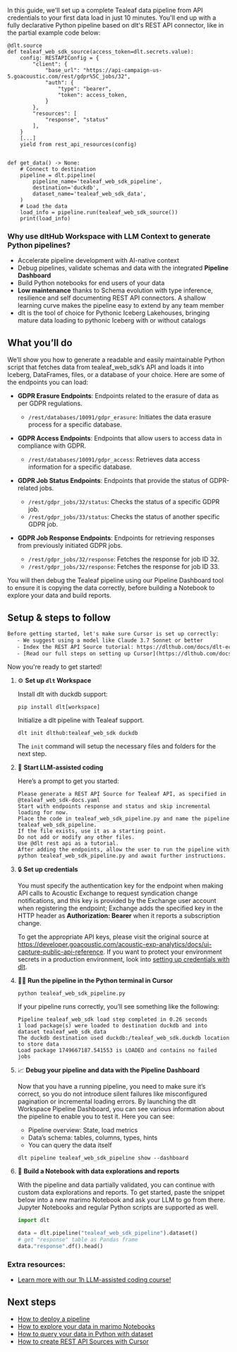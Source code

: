 In this guide, we'll set up a complete Tealeaf data pipeline from API credentials to your first data load in just 10 minutes. You'll end up with a fully declarative Python pipeline based on dlt's REST API connector, like in the partial example code below:

```python-outcome
@dlt.source
def tealeaf_web_sdk_source(access_token=dlt.secrets.value):
    config: RESTAPIConfig = {
        "client": {
            "base_url": "https://api-campaign-us-5.goacoustic.com/rest/gdpr%5C_jobs/32",
            "auth": {
                "type": "bearer",
                "token": access_token,
            }
        },
        "resources": [
            "response", "status"
        ],
    }
    [...]
    yield from rest_api_resources(config)


def get_data() -> None:
    # Connect to destination
    pipeline = dlt.pipeline(
        pipeline_name='tealeaf_web_sdk_pipeline',
        destination='duckdb',
        dataset_name='tealeaf_web_sdk_data', 
    )
    # Load the data
    load_info = pipeline.run(tealeaf_web_sdk_source())
    print(load_info) 
```

### Why use dltHub Workspace with LLM Context to generate Python pipelines?

- Accelerate pipeline development with AI-native context
- Debug pipelines, validate schemas and data with the integrated **Pipeline Dashboard**
- Build Python notebooks for end users of your data
- **Low maintenance** thanks to Schema evolution with type inference, resilience and self documenting REST API connectors. A shallow learning curve makes the pipeline easy to extend by any team member
- dlt is the tool of choice for Pythonic Iceberg Lakehouses, bringing mature data loading to pythonic Iceberg with or without catalogs

## What you’ll do

We’ll show you how to generate a readable and easily maintainable Python script that fetches data from tealeaf_web_sdk’s API and loads it into Iceberg, DataFrames, files, or a database of your choice. Here are some of the endpoints you can load:

- **GDPR Erasure Endpoints**: Endpoints related to the erasure of data as per GDPR regulations.
  - `/rest/databases/10091/gdpr_erasure`: Initiates the data erasure process for a specific database.
  
- **GDPR Access Endpoints**: Endpoints that allow users to access data in compliance with GDPR.
  - `/rest/databases/10091/gdpr_access`: Retrieves data access information for a specific database.
  
- **GDPR Job Status Endpoints**: Endpoints that provide the status of GDPR-related jobs.
  - `/rest/gdpr_jobs/32/status`: Checks the status of a specific GDPR job.
  - `/rest/gdpr_jobs/33/status`: Checks the status of another specific GDPR job.
  
- **GDPR Job Response Endpoints**: Endpoints for retrieving responses from previously initiated GDPR jobs.
  - `/rest/gdpr_jobs/32/response`: Fetches the response for job ID 32.
  - `/rest/gdpr_jobs/32/response`: Fetches the response for job ID 33.

You will then debug the Tealeaf pipeline using our Pipeline Dashboard tool to ensure it is copying the data correctly, before building a Notebook to explore your data and build reports.

## Setup & steps to follow

```default
Before getting started, let's make sure Cursor is set up correctly:
   - We suggest using a model like Claude 3.7 Sonnet or better
   - Index the REST API Source tutorial: https://dlthub.com/docs/dlt-ecosystem/verified-sources/rest_api/ and add it to context as **@dlt rest api**
   - [Read our full steps on setting up Cursor](https://dlthub.com/docs/dlt-ecosystem/llm-tooling/cursor-restapi#23-configuring-cursor-with-documentation)
```

Now you're ready to get started!

1. ⚙️ **Set up `dlt` Workspace**
    
    Install dlt with duckdb support:
    ```shell
    pip install dlt[workspace]
    ```

    Initialize a dlt pipeline with Tealeaf support.
    ```shell
    dlt init dlthub:tealeaf_web_sdk duckdb
    ```

    The `init` command will setup the necessary files and folders for the next step.
    
2. 🤠 **Start LLM-assisted coding**
    
    Here’s a prompt to get you started:
    
    ```prompt
    Please generate a REST API Source for Tealeaf API, as specified in @tealeaf_web_sdk-docs.yaml 
    Start with endpoints response and status and skip incremental loading for now. 
    Place the code in tealeaf_web_sdk_pipeline.py and name the pipeline tealeaf_web_sdk_pipeline. 
    If the file exists, use it as a starting point. 
    Do not add or modify any other files. 
    Use @dlt rest api as a tutorial. 
    After adding the endpoints, allow the user to run the pipeline with python tealeaf_web_sdk_pipeline.py and await further instructions.
    ```

    
3. 🔒 **Set up credentials** 
    
    You must specify the authentication key for the endpoint when making API calls to Acoustic Exchange to request syndication change notifications, and this key is provided by the Exchange user account when registering the endpoint; Exchange adds the specified key in the HTTP header as **Authorization: Bearer** when it reports a subscription change.
    
    To get the appropriate API keys, please visit the original source at https://developer.goacoustic.com/acoustic-exp-analytics/docs/ui-capture-public-api-reference.
    If you want to protect your environment secrets in a production environment, look into [setting up credentials with dlt](https://dlthub.com/docs/walkthroughs/add_credentials).
    
4. 🏃‍♀️ **Run the pipeline in the Python terminal in Cursor**
    
    ```shell
    python tealeaf_web_sdk_pipeline.py
    ```
    
    If your pipeline runs correctly, you’ll see something like the following:
    
    ```shell
    Pipeline tealeaf_web_sdk load step completed in 0.26 seconds
    1 load package(s) were loaded to destination duckdb and into dataset tealeaf_web_sdk_data
    The duckdb destination used duckdb:/tealeaf_web_sdk.duckdb location to store data
    Load package 1749667187.541553 is LOADED and contains no failed jobs
    ```
    
5. 📈 **Debug your pipeline and data with the Pipeline Dashboard**

    Now that you have a running pipeline, you need to make sure it’s correct, so you do not introduce silent failures like misconfigured pagination or incremental loading errors. By launching the dlt Workspace Pipeline Dashboard, you can see various information about the pipeline to enable you to test it. Here you can see:
    - Pipeline overview: State, load metrics
    - Data’s schema: tables, columns, types, hints
    - You can query the data itself
    
    ```shell
    dlt pipeline tealeaf_web_sdk_pipeline show --dashboard
    ```
    
6. 🐍 **Build a Notebook with data explorations and reports**

    With the pipeline and data partially validated, you can continue with custom data explorations and reports. To get started, paste the snippet below into a new marimo Notebook and ask your LLM to go from there. Jupyter Notebooks and regular Python scripts are supported as well.

    
    ```python
    import dlt

   data = dlt.pipeline("tealeaf_web_sdk_pipeline").dataset()
   # get "response" table as Pandas frame
   data."response".df().head()
    ```

### Extra resources:

- [Learn more with our 1h LLM-assisted coding course!](https://www.youtube.com/watch?v=GGid70rnJuM)

## Next steps

- [How to deploy a pipeline](https://dlthub.com/docs/walkthroughs/deploy-a-pipeline)
- [How to explore your data in marimo Notebooks](https://dlthub.com/docs/general-usage/dataset-access/marimo)
- [How to query your data in Python with dataset](https://dlthub.com/docs/general-usage/dataset-access/dataset)
- [How to create REST API Sources with Cursor](https://dlthub.com/docs/dlt-ecosystem/llm-tooling/cursor-restapi)